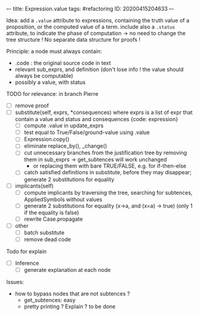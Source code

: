 –-
title: Expression.value
tags: #refactoring
   ID: 20200415204633
–-

Idea: add a `.value` attribute to expressions, containing the truth value of a proposition, or the computed value of a term.
include also a `.status` attribute, to indicate the phase of computation
→ no need to change the tree structure !  No separate data structure for proofs !

Principle: a node must always contain:
* .code : the original source code in text
* relevant sub_exprs, and definition (don't lose info ! the value should always be computable)
* possibly a value, with status

TODO for relevance: in branch Pierre
- [ ] remove proof
- [ ] substitute(self, exprs, \*consequences) where exprs is a list of expr that contain a value and status
	and consequences {code: expression}
    - [ ] compute .value in update_exprs
    - [ ] test equal to True/False/ground-value using .value
    - [ ] Expression.copy()
    - [ ] eliminate replace_by(), \_change()
    - [ ] cut unnecessary branches from the justification tree by removing them in sub_exprs → get_subtences will work unchanged
        - or replacing them with bare TRUE/FALSE, e.g. for if-then-else
    - [ ] catch satisfied definitions in substitute, before they may disappear; generate 2 substitutions for equality
- [ ] implicants(self)
    - [ ] compute implicants by traversing the tree, searching for subtences, AppliedSymbols without values
    - [ ] generate 2 substitutions for equality (x→a, and (x=a) → true)  (only 1 if the equality is false)
    - [ ] rewrite Case.propagate
- [ ] other
    - [ ] batch substitute
    - [ ] remove dead code

Todo for explain
- [ ] Inference
    - [ ] generate explanation at each node

Issues:
* how to bypass nodes that are not subtences ?
    * get_subtences: easy
    * pretty printing ? Explain ? to be done

